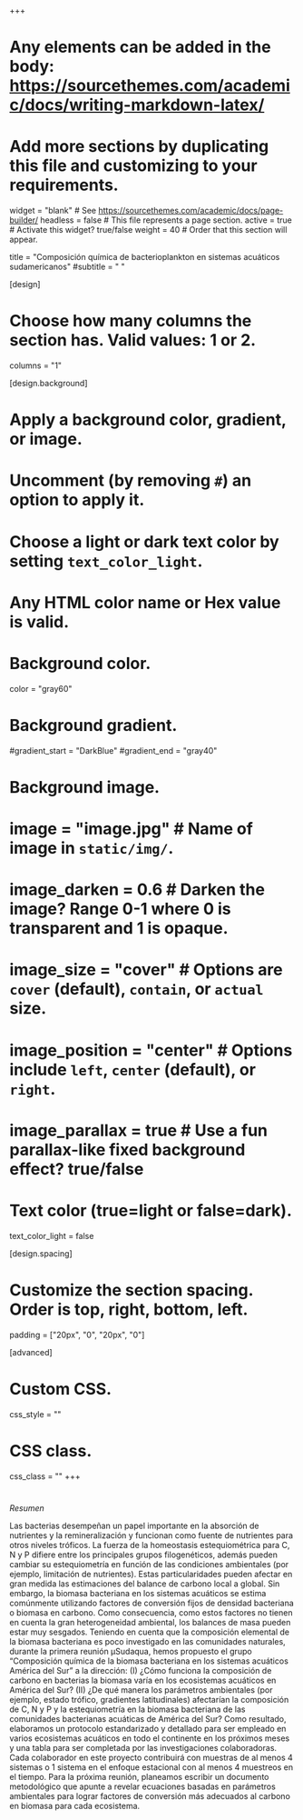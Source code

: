 +++
# Any elements can be added in the body: https://sourcethemes.com/academic/docs/writing-markdown-latex/
# Add more sections by duplicating this file and customizing to your requirements.

widget = "blank"  # See https://sourcethemes.com/academic/docs/page-builder/
headless = false  # This file represents a page section.
active = true  # Activate this widget? true/false
weight = 40 # Order that this section will appear.


title = "Composición química de bacterioplankton en sistemas acuáticos sudamericanos"
#subtitle = " "

[design]
  # Choose how many columns the section has. Valid values: 1 or 2.
  columns = "1"

[design.background]
  # Apply a background color, gradient, or image.
  #   Uncomment (by removing `#`) an option to apply it.
  #   Choose a light or dark text color by setting `text_color_light`.
  #   Any HTML color name or Hex value is valid.

  # Background color.
   color = "gray60"
  
  # Background gradient.
  #gradient_start = "DarkBlue"
  #gradient_end = "gray40"
  
  # Background image.
  # image = "image.jpg"  # Name of image in `static/img/`.
  # image_darken = 0.6  # Darken the image? Range 0-1 where 0 is transparent and 1 is opaque.
  # image_size = "cover"  #  Options are `cover` (default), `contain`, or `actual` size.
  # image_position = "center"  # Options include `left`, `center` (default), or `right`.
  # image_parallax = true  # Use a fun parallax-like fixed background effect? true/false
  
  # Text color (true=light or false=dark).
  text_color_light = false

[design.spacing]
  # Customize the section spacing. Order is top, right, bottom, left.
  padding = ["20px", "0", "20px", "0"]

[advanced]
 # Custom CSS. 
 css_style = ""
 
 # CSS class.
 css_class = ""
+++
#

*Resumen*

Las bacterias desempeñan un papel importante en la absorción de nutrientes y la remineralización y funcionan como fuente de nutrientes para otros niveles tróficos. La fuerza de la homeostasis estequiométrica para C, N y P difiere entre los principales grupos filogenéticos, además pueden cambiar su estequiometría en función de las condiciones ambientales (por ejemplo, limitación de nutrientes). Estas particularidades pueden afectar en gran medida las estimaciones del balance de carbono local a global. Sin embargo, la biomasa bacteriana en los sistemas acuáticos se estima comúnmente utilizando factores de conversión fijos de densidad bacteriana o biomasa en carbono. Como consecuencia, como estos factores no tienen en cuenta la gran heterogeneidad ambiental, los balances de masa pueden estar muy sesgados. Teniendo en cuenta que la composición elemental de la biomasa bacteriana es poco investigado en las comunidades naturales, durante la primera reunión μSudaqua, hemos propuesto el grupo “Composición química de la biomasa bacteriana en los sistemas acuáticos América del Sur” a la dirección: (I) ¿Cómo funciona la composición de carbono en bacterias la biomasa varía en los ecosistemas acuáticos en América del Sur? (II) ¿De qué manera los parámetros ambientales (por ejemplo, estado trófico, gradientes latitudinales) afectarían la composición de C, N y P y la estequiometría en la biomasa bacteriana de las comunidades bacterianas acuáticas de América del Sur? Como resultado, elaboramos un protocolo estandarizado y detallado para ser empleado en varios ecosistemas acuáticos en todo el continente en los próximos meses y una tabla para ser completada por las investigaciones colaboradoras. Cada colaborador en este proyecto contribuirá con muestras de al menos 4 sistemas o 1 sistema en el enfoque estacional con al menos 4 muestreos en el tiempo. Para la próxima reunión, planeamos escribir un documento metodológico que apunte a revelar ecuaciones basadas en parámetros ambientales para lograr factores de conversión más adecuados al carbono en biomasa para cada ecosistema.